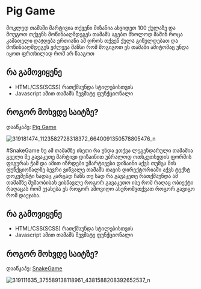 # Pig Game 
მოკლედ თამაში მარტივია თქვენი მიზანია ახვიდეთ 100 ქულაზე და მოუგოთ თქვენს მოწინააღმდეგეს თამაშს აგებთ მხოლოდ მაშინ როცა კამათელი დაჯდება ერთიანი ამ დროს თქვენ ქულა გინულდებათ და მოწინააღმდეგეს ეძლევა შანსი რომ მოგიგოთ ეს თამაში ამიტომაც უნდა იყოთ ფრთხილად რომ არ წააგოთ

## რა გამოვიყენე
* HTML/CSS(SCSS) რათქმაუნდა სტილებისთვის
* Javascript ამით თამაშს შევმატე ფუნქციონალი

## როგორ მოხვდე საიტზე?
დააწკაპე: [Pig Game](https://grapsinho.github.io/Games/Pig-Game/index?fbclid=IwAR1XUqN-uEII8U9Zh5hJ7bV6x66AJwy_yK_6evxK197jU50u_6ktnhyT_yE)

![319181474_1123582728318372_6640091350578805476_n](https://user-images.githubusercontent.com/92812712/207900067-66fc0301-7c6e-4ef0-812b-1a6f8b159518.png)



#SnakeGame
ნუ ამ თამაშზე ისეთი რა უნდა ვთქვა ლეგენდარული თამაშია გველი მე გავაკეთე მარტივი დიზაინით უბრალოდ ოთხკუთხედის ფორმის ფიგურას ჭამ და ამით იზრდები უმარტივესი დიზაინი აქვს თუმცა მის ფუნქციონალზე ბევრი ვიწვალე თამაშს თავის დირექტორიაში აქვს ტექსტ დოკუმენტი სადაც კარგად ჩანს თუ სად რა გავაკეთე რათქმაუნდა ამ თამაშზე მუშაობისას ვისწავლე როგორ გავაკეთო ისე რომ რაღაც ობიექტი რაღაცას რომ ეჯახება ეს როგორ ამოვიღო ასერომვთქვათ როგორ გავიგო რომ დაეჯახა.

## რა გამოვიყენე
* HTML/CSS(SCSS) რათქმაუნდა სტილებისთვის
* Javascript ამით თამაშს შევმატე ფუნქციონალი

## როგორ მოხვდე საიტზე?
დააწკაპე: [SnakeGame](https://grapsinho.github.io/Games/SnakeGame/)

![319111635_375589138118961_4381588208392652537_n](https://user-images.githubusercontent.com/92812712/207907456-0e843675-a9d2-46fb-9e80-522bd0bd440d.png)
